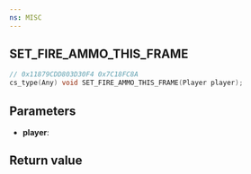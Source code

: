 ```yaml
---
ns: MISC
---
```

## SET_FIRE_AMMO_THIS_FRAME

```c
// 0x11879CDD803D30F4 0x7C18FC8A
cs_type(Any) void SET_FIRE_AMMO_THIS_FRAME(Player player);
```

## Parameters
* **player**: 

## Return value
